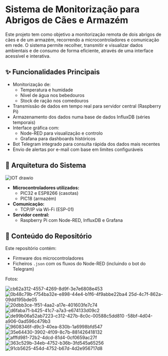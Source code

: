 # Sistema de Monitorização para Abrigos de Cães e Armazém

Este projeto tem como objetivo a monitorização remota de dois abrigos de cães e de um armazém, recorrendo a microcontroladores e comunicação em rede. O sistema permite recolher, transmitir e visualizar dados ambientais e de consumo de forma eficiente, através de uma interface acessível e interativa.

## ✨ Funcionalidades Principais

- Monitorização de:
  - Temperatura e humidade
  - Nível de água nos bebedouros
  - Stock de ração nos comedouros
- Transmissão de dados em tempo real para servidor central (Raspberry Pi)
- Armazenamento dos dados numa base de dados InfluxDB (séries temporais)
- Interface gráfica com:
  - Node-RED para visualização e controlo
  - Grafana para dashboards históricos
- Bot Telegram integrado para consulta rápida dos dados mais recentes
- Envio de alertas por e-mail com base em limites configuráveis

## 🧠 Arquitetura do Sistema

![IOT drawio](https://github.com/user-attachments/assets/0b574956-1cf8-4ec3-bd08-95240590f4c6)

- **Microcontroladores utilizados:**
  - PIC32 e ESP8266 (casotas)
  - PIC18 (armazém)
- **Comunicação:**
  - TCP/IP via Wi-Fi (ESP-01)
- **Servidor central:**
  - Raspberry Pi com Node-RED, InfluxDB e Grafana

## 📁 Conteúdo do Repositório

Este repositório contém:

- Firmware dos microcontroladores
- Ficheiros `.json` com os fluxos do Node-RED (incluindo o bot do Telegram)


Fotos:

![cb62a312-4557-4269-8d9f-3e7e6808e453](https://github.com/user-attachments/assets/8e5c2a86-f578-47bd-b717-da8173d2384a)
![0b48c79b-f![754ba32e-e898-44e4-b1f6-4f9abbe22ba4](https://github.com/user-attachments/assets/94a69262-00b6-4941-8bed-b5e1cd62e98a)
25d-4c7f-862a-09dd195bde05](https://github.com/user-attachments/assets/6914a2d0-7b47-4bba-a615-bc23df6c0988)
![20dbb3ce-1f51-4aa2-a17e-401603fe7c74](https://github.com/user-attachments/assets/746c6bae-efc7-4e83-a02b-06957d536e68)
![d6faba71-b425-41c7-a7a3-e674133d09c2](https://github.com/user-attachments/assets/3ca568af-d517-4a15-a422-3dd55d07cd8e)
![de99b06a![52ab7223-c312-427b-8c0c-00588c5dd810](https://github.com/user-attachments/assets/3931ecd1-fb8b-4016-9fa8-48c06a0c3c5c)
-58bf-4d04-a906-0ad596c479b3](https://github.com/user-attachments/assets/6ead99e7-ddf6-4229-a430-84dcb6fa00f3)
![9608346f-d9c3-40ea-830b-1a6998bfd547](https://github.com/user-attachments/assets/b94ac972-5e1e-41b2-a798-83ebcbccfa16)
![35e64430-3902-4f09-8c7b-881426418132](https://github.com/user-attachments/assets/7266926d-a666-4412-b79b-d7996e3957ee)
![afffd981-72b2-4dcd-81d4-0cf0659ac27f](https://github.com/user-attachments/assets/fb861210-16cd-4387-8bb8-730f9e97e784)
![363c529b-34eb-4752-b36b-3fd545a65256](https://github.com/user-attachments/assets/7ddcf8ac-3eb7-4c7d-b760-cd1e6b701902)
![91cb5625-454d-4752-b67d-4d2e956717d8](https://github.com/user-attachments/assets/9e46868f-c29b-44c6-9336-b889a9422a19)

